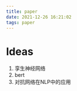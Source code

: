 ```yaml
---
title: paper
date: 2021-12-26 16:21:02
tags: paper
---
```


# Ideas

1. 孪生神经网络
2. bert
3. 对抗网络在NLP中的应用